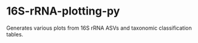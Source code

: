# 16S-rRNA-plotting-py
Generates various plots from 16S rRNA ASVs and taxonomic classification tables.
